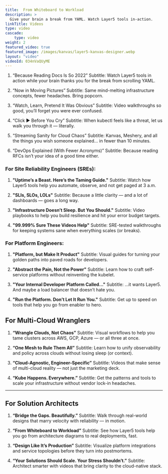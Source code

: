 ```yaml
---
title:  From Whiteboard to Workload
description: >
  Give your brain a break from YAML. Watch Layer5 tools in-action.
linkTitle: Videos
type: video
cascade: 
    type: video
weight: 2
featured_video: true
featured_image: /images/kanvas/layer5-kanvas-designer.webp
layout: "video"
videoId: 034nVaQUyME
---
```



1. “Because Reading Docs Is So 2022”
Subtitle: Watch Layer5 tools in action while your brain thanks you for the break from scrolling YAML.

2. “Now in Moving Pictures”
Subtitle: Same mind-melting infrastructure concepts, fewer headaches. Bring popcorn.

3. “Watch, Learn, Pretend It Was Obvious”
Subtitle: Video walkthroughs so good, you’ll forget you were ever confused.

4. “Click ▶️ Before You Cry”
Subtitle: When kubectl feels like a threat, let us walk you through it — literally.

5. “Streaming Sanity for Cloud Chaos”
Subtitle: Kanvas, Meshery, and all the things you wish someone explained… in fewer than 10 minutes.

6. “DevOps Explained (With Fewer Acronyms)”
Subtitle: Because reading RFCs isn’t your idea of a good time either.

### For Site Reliability Engineers (SREs):

1. **"Uptime’s a Beast. Here’s the Taming Guide."**
   Subtitle: Watch how Layer5 tools help you automate, observe, and not get paged at 3 a.m.

2. **"SLIs, SLOs, LOLs"**
   Subtitle: Because a little clarity — and a lot of dashboards — goes a long way.

3. **"Infrastructure Doesn’t Sleep. But You Should."**
   Subtitle: Video playbooks to help you build resilience and hit your error budget targets.

4. **"99.999% Sure These Videos Help"**
   Subtitle: SRE-tested walkthroughs for keeping systems sane when everything scales (or breaks).

### For Platform Engineers:

1. **"Platform, but Make It Product"**
   Subtitle: Visual guides for turning your golden paths into paved roads for developers.

2. **"Abstract the Pain, Not the Power"**
   Subtitle: Learn how to craft self-service platforms without reinventing the kubelet.

3. **"Your Internal Developer Platform Called…"**
   Subtitle: …it wants Layer5. And maybe a load balancer that doesn’t hate you.

4. **"Run the Platform. Don’t Let It Run You."**
   Subtitle: Get up to speed on tools that help you go from enabler to hero.

## For Multi-Cloud Wranglers

1. **“Wrangle Clouds, Not Chaos”**
   Subtitle: Visual workflows to help you tame clusters across AWS, GCP, Azure — or all three at once.

2. **“One Mesh to Rule Them All”**
   Subtitle: Learn how to unify observability and policy across clouds without losing sleep (or context).

3. **“Cloud-Agnostic, Engineer-Specific”**
   Subtitle: Videos that make sense of multi-cloud reality — not just the marketing deck.

4. **“Kube Happens. Everywhere.”**
   Subtitle: Get the patterns and tools to scale your infrastructure without vendor lock-in headaches.

---

## For Solution Architects

1. **“Bridge the Gaps. Beautifully.”**
   Subtitle: Walk through real-world designs that marry velocity with reliability — in motion.

2. **“From Whiteboard to Workload”**
   Subtitle: See how Layer5 tools help you go from architecture diagrams to real deployments, fast.

3. **“Design Like It’s Production”**
   Subtitle: Visualize platform integrations and service topologies before they turn into postmortems.

4. **“Your Solutions Should Scale. Your Stress Shouldn’t.”**
   Subtitle: Architect smarter with videos that bring clarity to the cloud-native stack.
